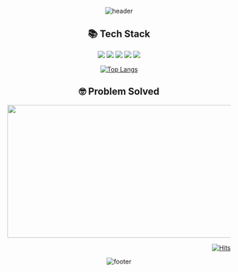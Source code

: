 
<div align=center>
  
![header](https://capsule-render.vercel.app/api?type=waving&color=F05138&height=180&text=YeongHyeon%20Kim&fontColor=ffffff)
</div>

<h2 align="center">📚 Tech Stack</h2>
<p align="center"> 
  <img src="https://img.shields.io/badge/Swift-F05138?style=round-square&logo=Swift&logoColor=white"/>
  <img src="https://img.shields.io/badge/UIKit-2396F3?style=round-square&logo=UIKit&logoColor=white"/>
  <img src="https://img.shields.io/badge/Combine-F05138?style=round-square&logo=Swift&logoColor=white"/>
  <img src="https://img.shields.io/badge/RxSwift-B7178C?style=round-square&logo=ReactiveX&logoColor=white"/>
  <img src="https://img.shields.io/badge/Alamofire-D63F1A?style=round-square&logo=Alamy&logoColor=white"/>
</p>

<div align=center>
  
[![Top Langs](https://github-readme-stats.vercel.app/api/top-langs/?username=k2645&layout=compact)](https://github.com/anuraghazra/github-readme-stats)


<h2>🤓 Problem Solved</h2>

<a href="https://www.solve-nyang.com"><img src="https://api.solve-nyang.com/compose/k2645" width="600" height="300"/></a>

</div>

<div align=right>
  
[![Hits](https://hits.seeyoufarm.com/api/count/incr/badge.svg?url=https%3A%2F%2Fgithub.com%2Fk2645%2Fhit-counter&count_bg=%23F05138&title_bg=%23555555&icon=github.svg&icon_color=%23E7E7E7&title=00me&edge_flat=false)](https://hits.seeyoufarm.com)
</div>

<div align=center>
  
![footer](https://capsule-render.vercel.app/api?type=waving&color=F05138&height=130&section=footer)
</div>
